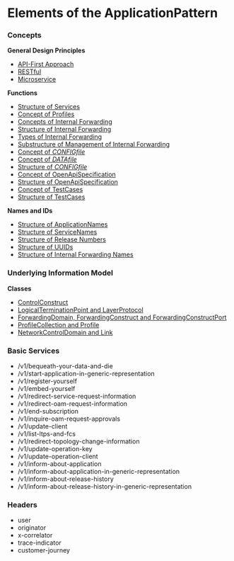 # Elements of the ApplicationPattern


### Concepts

**General Design Principles**
- [API-First Approach](./Principles/ApiFirst/ApiFirst.md)
- [RESTful](./Principles/Restful/Restful.md)
- [Microservice](./Principles/Microservice/Microservice.md)

**Functions**
- [Structure of Services](./Functions/StructureOfServices/StructureOfServices.md)
- [Concept of Profiles](./Functions/ConceptOfProfiles/ConceptOfProfiles.md)
- [Concepts of Internal Forwarding](./Functions/ConceptsOfInternalForwarding/ConceptsOfInternalForwarding.md)
- [Structure of Internal Forwarding](./Functions/StructureOfInternalForwarding/StructureOfInternalForwarding.md)
- [Types of Internal Forwarding](./Functions/TypesOfInternalForwardings/TypesOfInternalForwardings.md)
- [Substructure of Management of Internal Forwarding](./Functions/SubstructureOfManagementOfInternalForwardings/SubstructureOfManagementOfInternalForwardings.md)
- [Concept of _CONFIGfile_](./Functions/ConceptOfConfigFile/ConceptOfConfigFile.md)
- [Concept of _DATAfile_](./Functions/ConceptOfDataFile/ConceptOfDataFile.md)
- [Structure of _CONFIGfile_](./Functions/StructureOfConfigFile/StructureOfConfigFile.md)
- [Concept of OpenApiSpecification](./Functions/ConceptOfOas/ConceptOfOas.md)
- [Structure of OpenApiSpecification](./Functions/StructureOfOas/StructureOfOas.md)
- [Concept of TestCases](./Functions/ConceptOfTestCases/ConceptOfTestCases.md)
- [Structure of TestCases](./Functions/StructureOfTestCases/StructureOfTestCases.md)

**Names and IDs**
- [Structure of ApplicationNames](./Names/StructureOfApplicationNames/StructureOfApplicationNames.md)
- [Structure of ServiceNames](./Names/StructureOfServiceNames/StructureOfServiceNames.md)
- [Structure of Release Numbers](./Names/StructureOfReleaseNumbers/StructureOfReleaseNumbers.md)
- [Structure of UUIDs](./Names/StructureOfUuids/StructureOfUuids.md)
- [Structure of Internal Forwarding Names](./Names/StructureOfInternalForwardingNames/StructureOfInternalForwardingNames.md)


### Underlying Information Model

**Classes**
- [ControlConstruct](./InformationModel/ControlConstruct/ControlConstruct.md) 
- [LogicalTerminationPoint and LayerProtocol](./InformationModel/LogicalTerminationPoint/LogicalTerminationPoint.md)
- [ForwardingDomain, ForwardingConstruct and ForwardingConstructPort](./InformationModel/ForwardingConstruct/ForwardingConstruct.md) 
- [ProfileCollection and Profile](./InformationModel/Profile/Profile.md) 
- [NetworkControlDomain and Link](./InformationModel/Link/Link.md) 


### Basic Services

- /v1/bequeath-your-data-and-die
- /v1/start-application-in-generic-representation
- /v1/register-yourself
- /v1/embed-yourself
- /v1/redirect-service-request-information
- /v1/redirect-oam-request-information
- /v1/end-subscription
- /v1/inquire-oam-request-approvals
- /v1/update-client
- /v1/list-ltps-and-fcs
- /v1/redirect-topology-change-information
- /v1/update-operation-key
- /v1/update-operation-client
- /v1/inform-about-application
- /v1/inform-about-application-in-generic-representation
- /v1/inform-about-release-history
- /v1/inform-about-release-history-in-generic-representation


### Headers

- user
- originator
- x-correlator
- trace-indicator
- customer-journey
